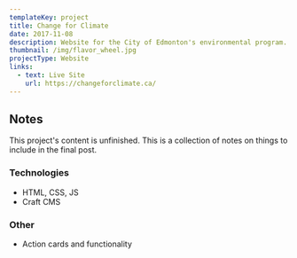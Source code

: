 ```yaml
---
templateKey: project
title: Change for Climate
date: 2017-11-08
description: Website for the City of Edmonton's environmental program.
thumbnail: /img/flavor_wheel.jpg
projectType: Website
links:
  - text: Live Site
    url: https://changeforclimate.ca/
---
```


## Notes
This project's content is unfinished. This is a collection of notes on things to include in the final post.

### Technologies
- HTML, CSS, JS
- Craft CMS

### Other
- Action cards and functionality

